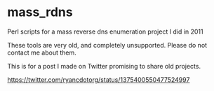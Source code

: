 # mass_rdns
Perl scripts for a mass reverse dns enumeration project I did in 2011

These tools are very old, and completely unsupported. Please do not contact me about them.

This is for a post I made on Twitter promising to share old projects.

https://twitter.com/ryancdotorg/status/1375400550477524997
